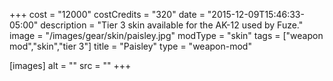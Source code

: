 +++
cost = "12000"
costCredits = "320"
date = "2015-12-09T15:46:33-05:00"
description = "Tier 3 skin available for the AK-12 used by Fuze."
image = "/images/gear/skin/paisley.jpg"
modType = "skin"
tags = ["weapon mod","skin","tier 3"]
title = "Paisley"
type = "weapon-mod"

[images]
  alt = ""
  src = ""
+++
